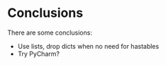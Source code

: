 # Conclusions
There are some conclusions:
+ Use lists, drop dicts when no need for hastables
+ Try PyCharm?
